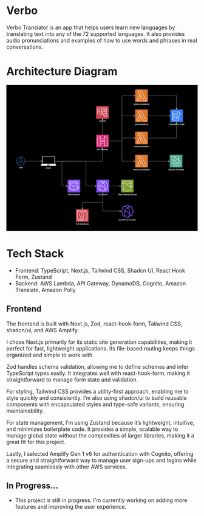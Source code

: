 # Verbo 

Verbo Translator is an app that helps users learn new languages by translating text into any of the 72 supported languages. It also provides audio pronunciations and examples of how to use words and phrases in real conversations.

# Architecture Diagram 

![Architecture Diagram](verbo-architecture-diagram.png)

# Tech Stack 
- Frontend: TypeScript, Next.js, Tailwind CSS, Shadcn UI, React Hook Form, Zustand
- Backend: AWS Lambda, API Gateway, DynamoDB, Cognito, Amazon Translate, Amazon Polly

## Frontend
The frontend is built with Next.js, Zod, react-hook-form, Tailwind CSS, shadcn/ui, and AWS Amplify.

I chose Next.js primarily for its static site generation capabilities, making it perfect for fast, lightweight applications. Its file-based routing keeps things organized and simple to work with.

Zod handles schema validation, allowing me to define schemas and infer TypeScript types easily. It integrates well with react-hook-form, making it straightforward to manage form state and validation.

For styling, Tailwind CSS provides a utility-first approach, enabling me to style quickly and consistently. I’m also using shadcn/ui to build reusable components with encapsulated styles and type-safe variants, ensuring maintainability.

For state management, I’m using Zustand because it’s lightweight, intuitive, and minimizes boilerplate code. It provides a simple, scalable way to manage global state without the complexities of larger libraries, making it a great fit for this project.

Lastly, I selected Amplify Gen 1 v6 for authentication with Cognito, offering a secure and straightforward way to manage user sign-ups and logins while integrating seamlessly with other AWS services.

## In Progress...
- This project is still in progress. I'm currently working on adding more features and improving the user experience.
